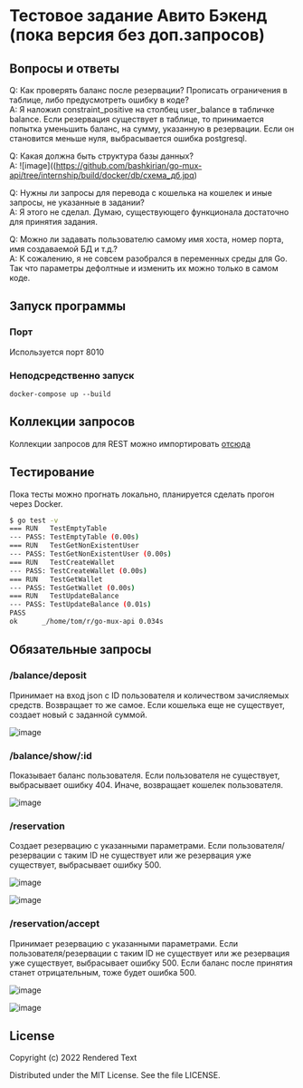 # Тестовое задание Авито Бэкенд (пока версия без доп.запросов)

## Вопросы и ответы

Q: Как проверять баланс после резервации? Прописать ограничения в таблице, либо предусмотреть ошибку в коде?  
A: Я наложил constraint_positive на столбец user_balance в табличке balance. Если резервация существует в таблице, то принимается попытка уменьшить баланс, на сумму, указанную в резервации. Если он становится меньше нуля, выбрасывается ошибка postgresql.

Q: Какая должна быть структура базы данных?  
A: ![image]((https://github.com/bashkirian/go-mux-api/tree/internship/build/docker/db/схема_дб.jpq)

Q: Нужны ли запросы для перевода с кошелька на кошелек и иные запросы, не указанные в задании?  
A: Я этого не сделал. Думаю, существующего функционала достаточно для принятия задания.

Q: Можно ли задавать пользователю самому имя хоста, номер порта, имя создаваемой БД и т.д.?  
A: К сожалению, я не совсем разобрался в переменных среды для Go. Так что параметры дефолтные и изменить их можно только в самом коде.

## Запуск программы

### Порт

Используется порт 8010

### Неподсредственно запуск 
```ShellSession
docker-compose up --build
```
## Коллекции запросов

Коллекции запросов для REST можно импортировать [отсюда](https://github.com/bashkirian/go-mux-api/tree/internship/Postman)

## Тестирование

Пока тесты можно прогнать локально, планируется сделать прогон через Docker.  
```bash
$ go test -v
=== RUN   TestEmptyTable
--- PASS: TestEmptyTable (0.00s)
=== RUN   TestGetNonExistentUser
--- PASS: TestGetNonExistentUser (0.00s)
=== RUN   TestCreateWallet
--- PASS: TestCreateWallet (0.00s)
=== RUN   TestGetWallet
--- PASS: TestGetWallet (0.00s)
=== RUN   TestUpdateBalance
--- PASS: TestUpdateBalance (0.01s)
PASS
ok      _/home/tom/r/go-mux-api 0.034s
```
## Обязательные запросы

### /balance/deposit

Принимает на вход json с ID пользователя и количеством зачисляемых средств. Возвращает то же самое. Если кошелька еще не существует, создает новый с заданной суммой.  

![image](https://github.com/bashkirian/go-mux-api/tree/internship/requests/создание_кошелька.jpq)

### /balance/show/:id

Показывает баланс пользователя. Если пользователя не существует, выбрасывает ошибку 404. Иначе, возвращает кошелек пользователя.  

![image](https://github.com/bashkirian/go-mux-api/tree/internship/requests/нет_кошелька.jpq)  

### /reservation

Создает резервацию с указанными параметрами. Если пользователя/резервации с таким ID не существует или же резервация уже существует, выбрасывает ошибку 500.

![image](https://github.com/bashkirian/go-mux-api/tree/internship/requests/повторяющаяся_резервация.jpq)

![image](https://github.com/bashkirian/go-mux-api/tree/internship/requests/создание_резервации.jpq)  

### /reservation/accept

Принимает резервацию с указанными параметрами. Если пользователя/резервации с таким ID не существует или же резервация уже существует, выбрасывает ошибку 500.
Если баланс после принятия станет отрицательным, тоже будет ошибка 500.

![image](https://github.com/bashkirian/go-mux-api/tree/internship/requests/отрицательный_баланс.jpq) 

![image](https://github.com/bashkirian/go-mux-api/tree/internship/requests/успешная_резервация.jpq)  

## License

Copyright (c) 2022 Rendered Text

Distributed under the MIT License. See the file LICENSE.
